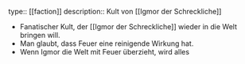 type:: [[faction]]
description:: Kult von [[Igmor der Schreckliche]]

- Fanatischer Kult, der [[Igmor der Schreckliche]] wieder in die Welt bringen will.
- Man glaubt, dass Feuer eine reinigende Wirkung hat.
- Wenn Igmor die Welt mit Feuer überzieht, wird alles